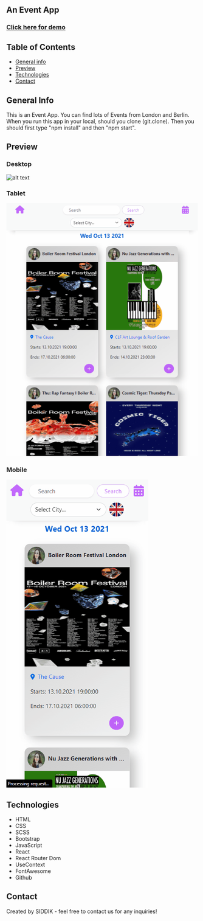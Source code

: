 ## An Event App

<a href="https://polatevents.netlify.app/" target="_blank"><h3 align="left">Click here for demo</h3></a>

## Table of Contents

- [General info](#general-info)
- [Preview](#preview)
- [Technologies](#technologies)
- [Contact](#contact)

## General Info

This is an Event App. You can find lots of Events from London and Berlin. 
When you run this app in your local, should you clone (git.clone).
Then you should first type "npm install" and then "npm start".

## Preview

### Desktop

![alt text](src/assets/gifs/desktop.gif)

### Tablet
![alt text](src/assets/gifs/tablet.gif)

### Mobile

![alt text](src/assets/gifs/mobile.gif)

## Technologies

- HTML
- CSS
- SCSS
- Bootstrap
- JavaScript
- React
- React Router Dom
- UseContext
- FontAwesome
- Github

## Contact

Created by SIDDIK - feel free to contact us for any inquiries!
